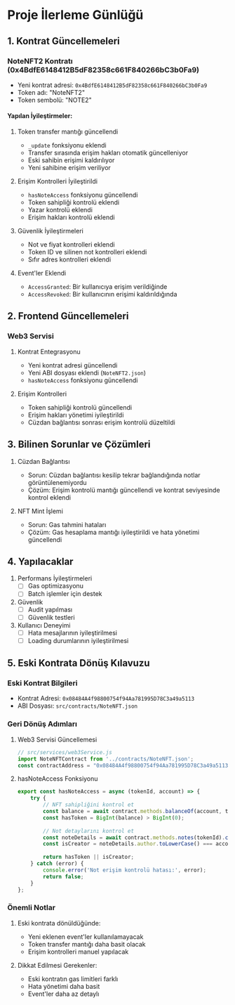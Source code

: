 # Proje İlerleme Günlüğü

## 1. Kontrat Güncellemeleri

### NoteNFT2 Kontratı (0x4BdfE6148412B5dF82358c661F840266bC3b0Fa9)
- Yeni kontrat adresi: `0x4BdfE6148412B5dF82358c661F840266bC3b0Fa9`
- Token adı: "NoteNFT2"
- Token sembolü: "NOTE2"

#### Yapılan İyileştirmeler:
1. Token transfer mantığı güncellendi
   - `_update` fonksiyonu eklendi
   - Transfer sırasında erişim hakları otomatik güncelleniyor
   - Eski sahibin erişimi kaldırılıyor
   - Yeni sahibine erişim veriliyor

2. Erişim Kontrolleri İyileştirildi
   - `hasNoteAccess` fonksiyonu güncellendi
   - Token sahipliği kontrolü eklendi
   - Yazar kontrolü eklendi
   - Erişim hakları kontrolü eklendi

3. Güvenlik İyileştirmeleri
   - Not ve fiyat kontrolleri eklendi
   - Token ID ve silinen not kontrolleri eklendi
   - Sıfır adres kontrolleri eklendi

4. Event'ler Eklendi
   - `AccessGranted`: Bir kullanıcıya erişim verildiğinde
   - `AccessRevoked`: Bir kullanıcının erişimi kaldırıldığında

## 2. Frontend Güncellemeleri

### Web3 Servisi
1. Kontrat Entegrasyonu
   - Yeni kontrat adresi güncellendi
   - Yeni ABI dosyası eklendi (`NoteNFT2.json`)
   - `hasNoteAccess` fonksiyonu güncellendi

2. Erişim Kontrolleri
   - Token sahipliği kontrolü güncellendi
   - Erişim hakları yönetimi iyileştirildi
   - Cüzdan bağlantısı sonrası erişim kontrolü düzeltildi

## 3. Bilinen Sorunlar ve Çözümleri

1. Cüzdan Bağlantısı
   - Sorun: Cüzdan bağlantısı kesilip tekrar bağlandığında notlar görüntülenemiyordu
   - Çözüm: Erişim kontrolü mantığı güncellendi ve kontrat seviyesinde kontrol eklendi

2. NFT Mint İşlemi
   - Sorun: Gas tahmini hataları
   - Çözüm: Gas hesaplama mantığı iyileştirildi ve hata yönetimi güncellendi

## 4. Yapılacaklar

1. Performans İyileştirmeleri
   - [ ] Gas optimizasyonu
   - [ ] Batch işlemler için destek

2. Güvenlik
   - [ ] Audit yapılması
   - [ ] Güvenlik testleri

3. Kullanıcı Deneyimi
   - [ ] Hata mesajlarının iyileştirilmesi
   - [ ] Loading durumlarının iyileştirilmesi

## 5. Eski Kontrata Dönüş Kılavuzu

### Eski Kontrat Bilgileri
- Kontrat Adresi: `0x08484A4f98800754f94Aa781995D78C3a49a5113`
- ABI Dosyası: `src/contracts/NoteNFT.json`

### Geri Dönüş Adımları
1. Web3 Servisi Güncellemesi
   ```javascript
   // src/services/web3Service.js
   import NoteNFTContract from '../contracts/NoteNFT.json';
   const contractAddress = "0x08484A4f98800754f94Aa781995D78C3a49a5113";
   ```

2. hasNoteAccess Fonksiyonu
   ```javascript
   export const hasNoteAccess = async (tokenId, account) => {
       try {
           // NFT sahipliğini kontrol et
           const balance = await contract.methods.balanceOf(account, tokenId).call();
           const hasToken = BigInt(balance) > BigInt(0);
           
           // Not detaylarını kontrol et
           const noteDetails = await contract.methods.notes(tokenId).call();
           const isCreator = noteDetails.author.toLowerCase() === account.toLowerCase();
           
           return hasToken || isCreator;
       } catch (error) {
           console.error('Not erişim kontrolü hatası:', error);
           return false;
       }
   };
   ```

### Önemli Notlar
1. Eski kontrata dönüldüğünde:
   - Yeni eklenen event'ler kullanılamayacak
   - Token transfer mantığı daha basit olacak
   - Erişim kontrolleri manuel yapılacak

2. Dikkat Edilmesi Gerekenler:
   - Eski kontratın gas limitleri farklı
   - Hata yönetimi daha basit
   - Event'ler daha az detaylı 